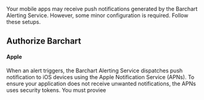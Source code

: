 Your mobile apps may receive push notifications generated by the Barchart Alerting Service. However, some minor configuration is required. Follow these setups.

## Authorize Barchart

#### Apple

When an alert triggers, the Barchart Alerting Service dispatches push notification to iOS devices using the Apple Notification Service (APNs). To ensure your application does not receive unwanted notifications, the APNs uses security tokens. You must proviee 








